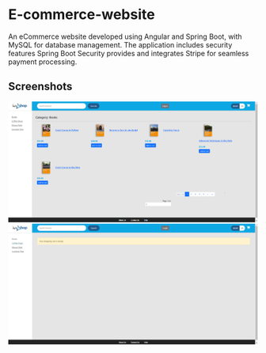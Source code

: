 # E-commerce-website
An eCommerce website developed using Angular and Spring Boot, with MySQL for database management. The application includes security features Spring Boot Security provides and integrates Stripe for seamless payment processing.

## Screenshots
![screenshot1](frontend/src/assets/screenshots/screenshot1.png)
![screenshot2](frontend/src/assets/screenshots/screenshot2.png)
